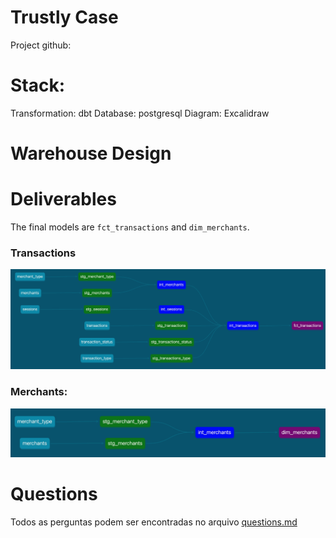 # Trustly Case

Project github:

# Stack:

Transformation: dbt
Database: postgresql
Diagram: Excalidraw 

# Warehouse Design


# Deliverables

The final models are `fct_transactions` and `dim_merchants`.

### Transactions
![Transactions](transactions_lineage.png)

### Merchants:
![Merchants](merchants_lineage.png)

# Questions

Todos as perguntas podem ser encontradas no arquivo [questions.md](questions.md)